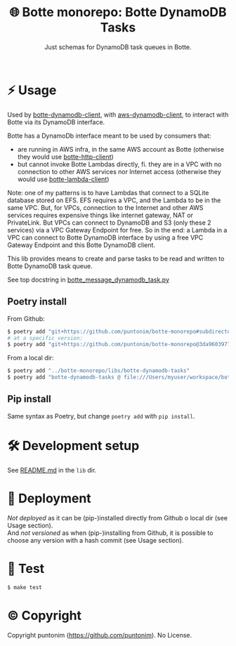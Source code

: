 <p align="center">
  <h1 align="center">
    🌐 Botte monorepo: Botte DynamoDB Tasks
  </h1>
  <p align="center">
    Just schemas for DynamoDB task queues in Botte.
  <p>
</p>

<br>

⚡ Usage
=======

Used by [botte-dynamodb-client](../public-clients/botte-dynamodb-client), with [aws-dynamodb-client](https://github.com/puntonim/clients-monorepo/tree/main/aws-dynamodb-client),
 to interact with Botte via its DynamoDB interface.

Botte has a DynamoDb interface meant to be used by consumers that:
 - are running in AWS infra, in the same AWS account as Botte (otherwise they would use [botte-http-client](../botte-http-client))
 - but cannot invoke Botte Lambdas directly, fi. they are in a VPC with no connection to
    other AWS services nor Internet access (otherwise they would use [botte-lambda-client](../botte-lambda-client))

Note: one of my patterns is to have Lambdas that connect to a SQLite database stored
 on EFS. EFS requires a VPC, and the Lambda to be in the same VPC. But, for VPCs, 
 connection to the Internet and other AWS services requires expensive things like
 internet gateway, NAT or PrivateLink. But VPCs can connect to DynamoDB and S3 (only
 these 2 services) via a VPC Gateway Endpoint for free. So in the end: a Lambda in
 a VPC can connect to Botte DynamoDB interface by using a free VPC Gateway Endpoint
 and this Botte DynamoDB client.

This lib provides means to create and parse tasks to be read and written to Botte
 DynamoDB task queue.

See top docstring in [botte_message_dynamodb_task.py](botte_dynamodb_tasks/botte_message_dynamodb_task.py)

Poetry install
--------------
From Github:
```sh
$ poetry add "git+https://github.com/puntonim/botte-monorepo#subdirectory=libs/botte-dynamodb-tasks"
# at a specific version:
$ poetry add "git+https://github.com/puntonim/botte-monorepo@3da9603977a5e2948429627ac83309353cca693d#subdirectory=libs/botte-dynamodb-tasks"
```

From a local dir:
```sh
$ poetry add "../botte-monorepo/libs/botte-dynamodb-tasks"
$ poetry add "botte-dynamodb-tasks @ file:///Users/myuser/workspace/botte-monorepo/libs/botte-dynamodb-tasks"
```

Pip install
-----------
Same syntax as Poetry, but change `poetry add` with `pip install`.


🛠️ Development setup
====================

See [README.md](../../README.md) in the `lib` dir.


🚀 Deployment
=============

*Not deployed* as it can be (pip-)installed directly from Github o local dir 
 (see Usage section).\
And *not versioned* as when (pip-)installing from Github, it is possible to choose
 any version with a hash commit (see Usage section).


🔨 Test
======

```sh
$ make test
```


©️ Copyright
=============

Copyright puntonim (https://github.com/puntonim). No License.
